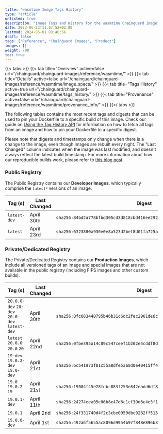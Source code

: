 ```yaml
---
title: "wasmtime Image Tags History"
type: "article"
unlisted: true
description: "Image Tags and History for the wasmtime Chainguard Image"
date: 2023-06-22T11:07:52+02:00
lastmod: 2024-05-01 00:46:56
draft: false
tags: ["Reference", "Chainguard Images", "Product"]
images: []
weight: 700
toc: true
---
```


{{< tabs >}}
{{< tab title="Overview" active=false url="/chainguard/chainguard-images/reference/wasmtime/" >}}
{{< tab title="Details" active=false url="/chainguard/chainguard-images/reference/wasmtime/image_specs/" >}}
{{< tab title="Tags History" active=true url="/chainguard/chainguard-images/reference/wasmtime/tags_history/" >}}
{{< tab title="Provenance" active=false url="/chainguard/chainguard-images/reference/wasmtime/provenance_info/" >}}
{{</ tabs >}}

The following tables contains the most recent tags and digests that can be used to pin your Dockerfile to a specific build of this image. Check our guide on [Using the Tag History API](/chainguard/chainguard-images/using-the-tag-history-api/) for information on how to fetch all tags from an image and how to pin your Dockerfile to a specific digest.

Please note that digests and timestamps only change when there is a change to the image, even though images are rebuilt every night. The "Last Changed" column indicates when the image was last modified, and doesn't always reflect the latest build timestamp. For more information about how our reproducible builds work, please refer to [this blog post](https://www.chainguard.dev/unchained/reproducing-chainguards-reproducible-image-builds).

### Public Registry
The Public Registry contains our **Developer Images**, which typically comprise the `latest*` versions of an image.

| Tag (s)       | Last Changed | Digest                                                                    |
|---------------|--------------|---------------------------------------------------------------------------|
|  `latest-dev` | April 30th   | `sha256:84bd2a778bfbd305cd3d818cbd416ee292910539628a7629773fd2ea6023ad47` |
|  `latest`     | April 23rd   | `sha256:6323880a930e0e8a523d2bef8d01fa725ac6523542c4ffc3ad0d170e7b261dd8` |


### Private/Dedicated Registry
The Private/Dedicated Registry contains our **Production Images**, which include all versioned tags of an image and special images that are not available in the public registry (including FIPS images and other custom builds).

| Tag (s)                                        | Last Changed | Digest                                                                    |
|------------------------------------------------|--------------|---------------------------------------------------------------------------|
|  `20.0.0-dev` `20-dev` `20.0-dev` `latest-dev` | April 30th   | `sha256:8fc683440795b46b31c6dc2fec2901de6c78903e35e30cadc9c8aa2e06a54858` |
|  `latest` `20.0.0` `20.0` `20`                 | April 22nd   | `sha256:0fbe395a14c89c547ceef1b262e4cddf8db0d04e55c036bb68ef536908cc05c1` |
|  `19-dev` `19.0.2-dev` `19.0-dev`              | April 21st   | `sha256:6c541973f81c55a8dfe5368d0e40415ff474bd5ee103a96d12ddff8aa8e65559` |
|  `19.0` `19.0.2` `19`                          | April 21st   | `sha256:19084f45e28fdbc883f253e842eadd6df8ce3e5926ac38e096de824a3ff09ac7` |
|  `19.0.1-dev`                                  | April 11th   | `sha256:24274eea05e06b8e47d6c1cf39d6e4e3f158873c1e845dfc283a946b3bbc8e4f` |
|  `19.0.1`                                      | April 2nd    | `sha256:24f331740d4f2c3cbe0959dbc9282ff5150ac745e1c31095b078496fa169c198` |
|  `19.0.0-dev`                                  | April 1st    | `sha256:492a6f5655ac8096d9954b97f848e896b310e568e0b011e25b8011f4ecf861fa` |

